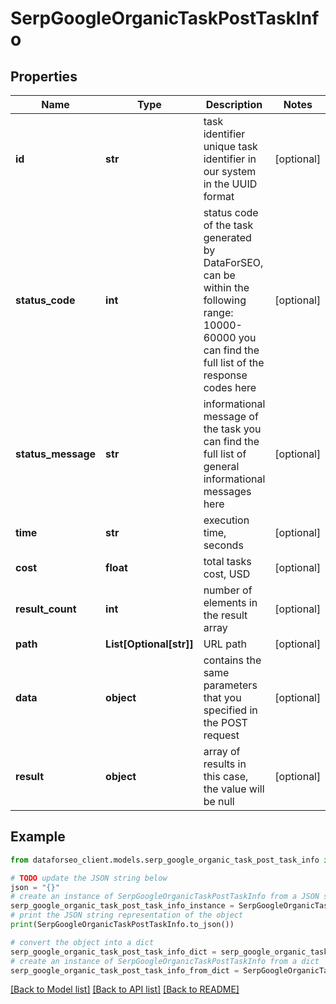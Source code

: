 # SerpGoogleOrganicTaskPostTaskInfo


## Properties

Name | Type | Description | Notes
------------ | ------------- | ------------- | -------------
**id** | **str** | task identifier unique task identifier in our system in the UUID format | [optional] 
**status_code** | **int** | status code of the task generated by DataForSEO, can be within the following range: 10000-60000 you can find the full list of the response codes here | [optional] 
**status_message** | **str** | informational message of the task you can find the full list of general informational messages here | [optional] 
**time** | **str** | execution time, seconds | [optional] 
**cost** | **float** | total tasks cost, USD | [optional] 
**result_count** | **int** | number of elements in the result array | [optional] 
**path** | **List[Optional[str]]** | URL path | [optional] 
**data** | **object** | contains the same parameters that you specified in the POST request | [optional] 
**result** | **object** | array of results in this case, the value will be null | [optional] 

## Example

```python
from dataforseo_client.models.serp_google_organic_task_post_task_info import SerpGoogleOrganicTaskPostTaskInfo

# TODO update the JSON string below
json = "{}"
# create an instance of SerpGoogleOrganicTaskPostTaskInfo from a JSON string
serp_google_organic_task_post_task_info_instance = SerpGoogleOrganicTaskPostTaskInfo.from_json(json)
# print the JSON string representation of the object
print(SerpGoogleOrganicTaskPostTaskInfo.to_json())

# convert the object into a dict
serp_google_organic_task_post_task_info_dict = serp_google_organic_task_post_task_info_instance.to_dict()
# create an instance of SerpGoogleOrganicTaskPostTaskInfo from a dict
serp_google_organic_task_post_task_info_from_dict = SerpGoogleOrganicTaskPostTaskInfo.from_dict(serp_google_organic_task_post_task_info_dict)
```
[[Back to Model list]](../README.md#documentation-for-models) [[Back to API list]](../README.md#documentation-for-api-endpoints) [[Back to README]](../README.md)


